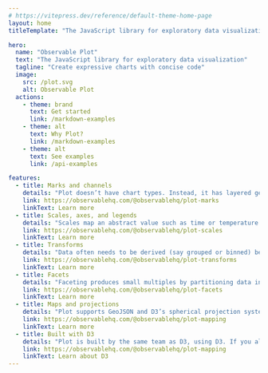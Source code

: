```yaml
---
# https://vitepress.dev/reference/default-theme-home-page
layout: home
titleTemplate: "The JavaScript library for exploratory data visualization"

hero:
  name: "Observable Plot"
  text: "The JavaScript library for exploratory data visualization"
  tagline: "Create expressive charts with concise code"
  image:
    src: /plot.svg
    alt: Observable Plot
  actions:
    - theme: brand
      text: Get started
      link: /markdown-examples
    - theme: alt
      text: Why Plot?
      link: /markdown-examples
    - theme: alt
      text: See examples
      link: /api-examples

features:
  - title: Marks and channels
    details: "Plot doesn’t have chart types. Instead, it has layered geometric shapes such as bars, dots, and lines."
    link: https://observablehq.com/@observablehq/plot-marks
    linkText: Learn more
  - title: Scales, axes, and legends
    details: "Scales map an abstract value such as time or temperature to a visual value such as position or color."
    link: https://observablehq.com/@observablehq/plot-scales
    linkText: Learn more
  - title: Transforms
    details: "Data often needs to be derived (say grouped or binned) before plotting. Let Plot transform data for you."
    link: https://observablehq.com/@observablehq/plot-transforms
    linkText: Learn more
  - title: Facets
    details: "Faceting produces small multiples by partitioning data into discrete sets and repeating the plot for each set, allowing comparison."
    link: https://observablehq.com/@observablehq/plot-facets
    linkText: Learn more
  - title: Maps and projections
    details: "Plot supports GeoJSON and D3’s spherical projection system for geographic maps."
    link: https://observablehq.com/@observablehq/plot-mapping
    linkText: Learn more
  - title: Built with D3
    details: "Plot is built by the same team as D3, using D3. If you already know D3, you’ll be right at home with Plot."
    link: https://observablehq.com/@observablehq/plot-mapping
    linkText: Learn about D3
---
```


<style>

:root {
  --vp-home-hero-name-color: transparent;
  --vp-home-hero-name-background: -webkit-linear-gradient(120deg, hsl(200deg 100% 65%), hsl(-90deg 85% 57%));
}

</style>
